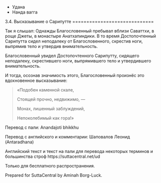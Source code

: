 









* Удана
* Нанда вагга


3\.4\. Высказывание о Сарипутте
\=\=\=\=\=\=\=\=\=\=\=\=\=\=\=\=\=\=\=\=\=\=\=\=\=\=\=\=\=



Так я слышал: Однажды Благословенный пребывал вблизи Саваттхи, в роще Джеты, в монастыре Анатхапиндики\. В то время Достопочтенный Сарипутта сидел неподалеку от Благословенного, скрестив ноги, выпрямив тело и утвердив внимательность\.


Благословенный увидел Достопочтенного Сарипутту, сидящего неподалеку, скрестившего ноги, выпрямившего тело и утвердившего внимательность\.


И тогда, осознав значимость этого, Благословенный произнёс это вдохновенное высказывание:



> «Подобен каменной скале,  
> 
> Стоящей прочно, недвижимо, —  
> 
> Монах, лишенный заблуждений,  
> 
> Непоколебимый как гора\!»



Перевод с пали: Anandajoti bhikkhu


Перевод с английского и комментарии: Шаповалов Леонид \(Antaradhana\)


Английский текст и текст на пали для перевода некоторых терминов и большинства строф https://suttacentral\.net/ud


  

Только для бесплатного распространения\.


  

Prepared for SuttaCentral by Aminah Borg\-Luck\.






